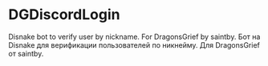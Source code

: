 # DGDiscordLogin
Disnake bot to verify user by nickname. For DragonsGrief by saintby.
Бот на Disnake для верификации пользователей по никнейму. Для DragonsGrief от saintby.
